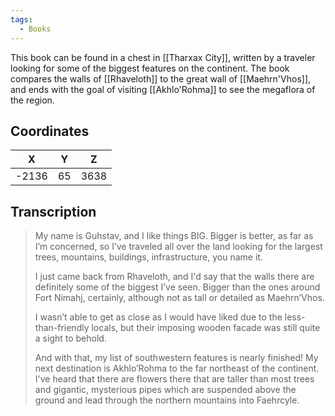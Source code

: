 ```yaml
---
tags:
  - Books
---
```


This book can be found in a chest in [[Tharxax City]], written by a traveler looking for some of the biggest features on the continent. The book compares the walls of [[Rhaveloth]] to the great wall of [[Maehrn'Vhos]], and ends with the goal of visiting [[Akhlo'Rohma]] to see the megaflora of the region.

## Coordinates
| **X** | **Y** | **Z** |
| :---: | :---: | :---: |
| -2136 |  65   | 3638  |

## Transcription
> My name is Guhstav, and I like things BIG. Bigger is better, as far as I’m concerned, so I’ve traveled all over the land looking for the largest trees, mountains, buildings, infrastructure, you name it.
>
> I just came back from Rhaveloth, and I'd say that the walls there are definitely some of the biggest I’ve seen. Bigger than the ones around Fort Nimahj, certainly, although not as tall or detailed as Maehrn’Vhos.
>
> I wasn’t able to get as close as I would have liked due to the less-than-friendly locals, but their
imposing wooden facade was still quite a sight to behold.
>
> And with that, my list of southwestern features is nearly finished! My next destination is Akhlo’Rohma to the far northeast of the continent. I've heard that there are flowers there that
are taller than most trees and gigantic, mysterious pipes which are suspended above the ground and lead through the northern mountains into Faehrcyle.

